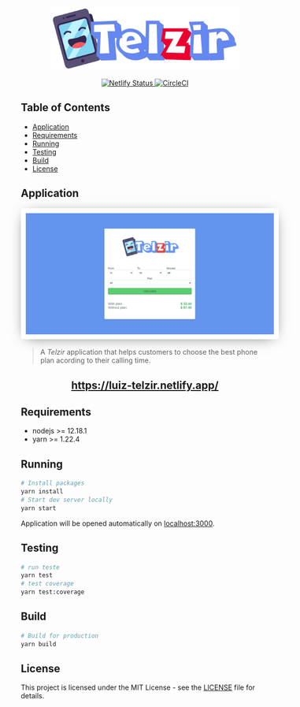 <p align="center">
  <img
    src="src/assets/images/telzir-logo.png"
    height="130px"
  />
<p>

<p align="center">
  <a href="https://app.netlify.com/sites/luiz-telzir/deploys">
    <img
      src="https://api.netlify.com/api/v1/badges/9b513ed1-5e13-4766-a67d-510c84e793e1/deploy-status"
      alt="Netlify Status"/>
  </a>
  <a href="https://circleci.com/gh/luizclr/telzir">
    <img
      src="https://circleci.com/gh/luizclr/telzir.svg?style=svg&circle-token=6403f6d14189baa45369e2fb8484c4f7dfb0e94b"
      alt="CircleCI"/>
  </a>
</p>

## Table of Contents

- [Application](#application)
- [Requirements](#requirements)
- [Running](#running)
- [Testing](#testing)
- [Build](#build)
- [License](#license)

## Application

<p align="center">
  <img
    src="src/assets/images/telzir-home.png"
    width="630px"
    style="-webkit-box-shadow: 0px 4px 28px -12px rgba(0,0,0,0.75);
  -moz-box-shadow: 0px 4px 28px -12px rgba(0,0,0,0.75);
  box-shadow: 0px 4px 28px -12px rgba(0,0,0,0.75);
  border: 10px solid white; border-radius: 5px;"
  />
</p>

> A _Telzir_ application that helps customers to choose the best phone plan acording to their calling time.

<h2 align="center"><a href="https://luiz-telzir.netlify.app/">https://luiz-telzir.netlify.app/</a><h2>

## Requirements

- nodejs >= 12.18.1
- yarn >= 1.22.4

## Running

```bash
# Install packages
yarn install
# Start dev server locally
yarn start
```

Application will be opened automatically on [localhost:3000](http://localhost:3000).

## Testing

```bash
# run teste
yarn test
# test coverage
yarn test:coverage
```

## Build

```bash
# Build for production
yarn build
```

## License

This project is licensed under the MIT License - see the [LICENSE](LICENSE) file for details.

